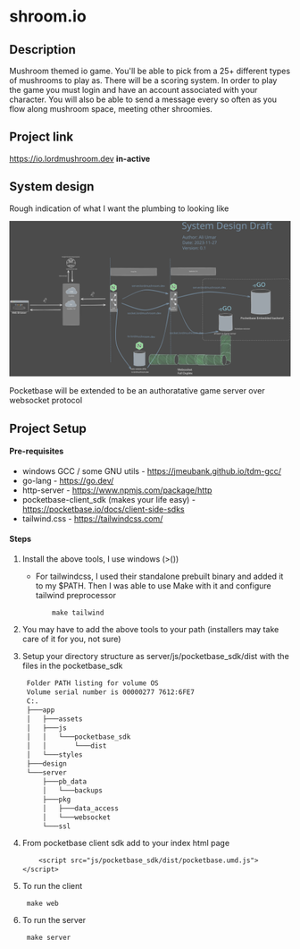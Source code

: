 # shroom.io
## Description
Mushroom themed io game. You'll be able to pick from a 25+ different types of mushrooms to play as. There will be a scoring system. In order to play the game you must login and have an account associated with your character. You will also be able to send a message every so often as you flow along mushroom space, meeting other shroomies.

## Project link
https://io.lordmushroom.dev **in-active**


## System design
Rough indication of what I want the plumbing to looking like

![alt text](design/system_designv0.1.svg "design")

Pocketbase will be extended to be an authoratative game server over websocket protocol

## Project Setup 

#### Pre-requisites
- windows GCC / some GNU utils - https://jmeubank.github.io/tdm-gcc/
- go-lang - https://go.dev/
- http-server - https://www.npmjs.com/package/http
- pocketbase-client_sdk (makes your life easy) - https://pocketbase.io/docs/client-side-sdks
- tailwind.css - https://tailwindcss.com/

#### Steps

1. Install the above tools, I use windows (>()) 
   - For tailwindcss, I used their standalone prebuilt binary and added it to my $PATH. Then I was able to use Make with it and configure tailwind preprocessor
        ```
            make tailwind 
        ```

2. You may have to add the above tools to your path (installers may take care of it for you, not sure)
3. Setup your directory structure as server/js/pocketbase_sdk/dist with the files in the pocketbase_sdk

   ```
    Folder PATH listing for volume OS
    Volume serial number is 00000277 7612:6FE7
    C:.
    ├───app
    │   ├───assets
    │   ├───js
    │   │   └───pocketbase_sdk
    │   │       └───dist
    │   └───styles
    ├───design
    └───server
        ├───pb_data
        │   └───backups
        ├───pkg
        │   ├───data_access
        │   └───websocket
        └───ssl
   ```
4. From pocketbase client sdk add to your index html page

    ```
        <script src="js/pocketbase_sdk/dist/pocketbase.umd.js"></script>
    ```

5. To run the client
   
        make web

6. To run the server
   
        make server
